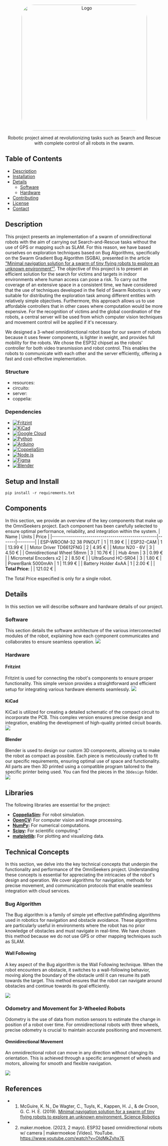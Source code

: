 <div align="center">
 <a href="https://github.com/mserra0/OmniSeekers">
    <img src="resources/Logo.png" alt="Logo" width="400" height="400" style="border-radius: 10%;">
 </a>
 <br/>
 <p align="center">
    Robotic project aimed at revolutionizing tasks such as Search and Rescue with complete control of all robots in the swarm.
    <br />
 </p>
</div>

## Table of Contents
- [Description](#description)
- [Installation](#installation)
- [Details](#details)
  - [Software](#software)
  - [Hardware](#hardware)
- [Contributing](#contributing)
- [License](#license)
- [Contact](#contact)

## Description
This project presents an implementation of a swarm of omnidirectional robots with the aim of carrying out Search-and-Rescue tasks without the use of GPS or mapping such as SLAM. For this reason, we have based ourselves on exploration techniques based on Bug Algorithms, specifically on the Swarm Gradient Bug Algorithm (SGBA), presented in the article ["Minimal navigation solution for a swarm of tiny flying robots to explore an unknown environment"¹](https://www.science.org/doi/10.1126/scirobotics.aaw9710). The objective of this project is to present an efficient solution for the search for victims and targets in indoor environments where human access can pose a risk. To carry out the coverage of an extensive space in a consistent time, we have considered that the use of techniques developed in the field of Swarm Robotics is very suitable for distributing the exploration task among different entities with relatively simple objectives. Furthermore, this approach allows us to use affordable controllers that in other cases where computation would be more expensive. For the recognition of victims and the global coordination of the robots, a central server will be used from which computer vision techniques and movement control will be applied if it's necessary. 

We designed a 3-wheel omnidirectional robot base for our swarm of robots because it uses fewer components, is lighter in weight, and provides full mobility for the robots. We chose the ESP32 chipset as the robots' controller for both video transmission and robot control. This enables the robots to communicate with each other and the server efficiently, offering a fast and cost-effective implementation. 

### Structure
* resources:
* circuito:
* server:
* coppelia:

### Dependencies
- [![Fritzint](https://img.shields.io/badge/-Fritzint-blue)](https://www.fritzint.com)
- [![KiCad](https://img.shields.io/badge/-KiCad-31488D?logo=kicad)](https://kicad.org)
- [![Google Cloud](https://img.shields.io/badge/-Google%20Cloud-4285F4?logo=google-cloud&logoColor=white)](https://cloud.google.com)
- [![Python](https://img.shields.io/badge/-Python-3776AB?logo=python&logoColor=white)](https://www.python.org)
- [![Arduino](https://img.shields.io/badge/-Arduino-00979D?logo=arduino&logoColor=white)](https://www.arduino.cc)
- [![CoppeliaSim](https://img.shields.io/badge/-CoppeliaSim-000)](https://www.coppeliarobotics.com)
- [![Node.js](https://img.shields.io/badge/-Node.js-339933?logo=node.js&logoColor=white)](https://nodejs.org)
- [![Figma](https://img.shields.io/badge/-Figma-F24E1E?logo=figma&logoColor=white)](https://www.figma.com)
- [![Blender](https://img.shields.io/badge/-Blender-F5792A?logo=blender&logoColor=white)](https://www.blender.org)

## Setup and Install

```
pip install -r requirements.txt
```

## Components
In this section, we provide an overview of the key components that make up the OmniSeekers project. Each component has been carefully selected to ensure optimal performance, reliability, and integration within the system.
| Name                                               | Units | Price   |
|----------------------------------------------------|-------|---------|
| ESP-WROOM-32 38 PINOUT                             | 1     | 11.99 € |
| ESP32-CAM                                          | 1     | 13.99 € |
| Motor Driver TD6612FNG                             | 2     | 4.95 €  |
| Motor N20 - 6V                                     | 3     | 4.50 €  |
| Omnidirectional Wheel 58mm                         | 3     | 10.76 € |
| Hub 4mm                                            | 3     | 0.99 €  |
| Micrometal Encoders x2                             | 2     | 8.50 €  |
| UltraSound HC-SR04                                 | 3     | 1.80 €  |
| PowerBank 5000mAh                                  | 1     | 11.99 € |
| Battery Holder 4xAA                                | 1     | 2.00 €  |
| **Total Price:**                                   |       | 121.02 € | 

The Total Price especified is only for a single robot.

## Details
In this section we will describe software and hardware details of our project. 

### Software
This section details the software architecture of the various interconnected modules of the robot, explaining how each component communicates and collaborates to ensure seamless operation.
<img src="resources/SofwareArchitecture.png" style="border-radius: 0%;">


### Hardware
#### Fritzint
Fritzint is used for connecting the robot's components to ensure proper functionality. This simple version provides a straightforward and efficient setup for integrating various hardware elements seamlessly.
<img src="resources/FritzintSchematic.png" style="border-radius: 0%;">

#### KiCad
KiCad is utilized for creating a detailed schematic of the compact circuit to incorporate the PCB. This complex version ensures precise design and integration, enabling the development of high-quality printed circuit boards.
<img src="resources/KiCadSchematic.png" style="border-radius: 0%;">

#### Blender
Blender is used to design our custom 3D components, allowing us to make the robot as compact as possible. Each piece is meticulously crafted to fit our specific requirements, ensuring optimal use of space and functionality. All parts are then 3D printed using a compatible program tailored to the specific printer being used. You can find the pieces in the `3Ddesign` folder.
<img src="resources/omniseeker.gif" style="border-radius: 0%;">

## Libraries

The following libraries are essential for the project:

  * **[CoppeliaSim](https://manual.coppeliarobotics.com/en/remoteApiClientSide.htm):** For robot simulation.
  * **[OpenCV](https://opencv.org/):** For computer vision and image processing.
  * **[NumPy](https://numpy.org/):** For numerical computations.
  * **[Scipy](https://www.scipy.org/):** For scientific computing.”
  * **[matplotlib](https://matplotlib.org/):** For plotting and visualizing data.

## Technical Concepts
In this section, we delve into the key technical concepts that underpin the functionality and performance of the OmniSeekers project. Understanding these concepts is essential for appreciating the intricacies of the robot's design and operation. We cover algorithms for navigation, methods for precise movement, and communication protocols that enable seamless integration with cloud services.

### Bug Algorithm
The Bug algorithm is a family of simple yet effective pathfinding algorithms used in robotics for navigation and obstacle avoidance. These algorithms are particularly useful in environments where the robot has no prior knowledge of obstacles and must navigate in real-time. We have chosen this method because we do not use GPS or other mapping techniques such as SLAM.

#### Wall Following
A key aspect of the Bug algorithm is the Wall Following technique. When the robot encounters an obstacle, it switches to a wall-following behavior, moving along the boundary of the obstacle until it can resume its path towards the target. This method ensures that the robot can navigate around obstacles and continue towards its goal efficiently.

<img src="resources/BugAlgorithm.jpg" style="border-radius: 0%;">

### Odometry and Movement for 3-Wheeled Robots
Odometry is the use of data from motion sensors to estimate the change in position of a robot over time. For omnidirectional robots with three wheels, precise odometry is crucial to maintain accurate positioning and movement.

#### Omnidirectional Movement
An omnidirectional robot can move in any direction without changing its orientation. This is achieved through a specific arrangement of wheels and motors, allowing for smooth and flexible navigation. 

<img src="resources/movement.png" style="border-radius: 0%;">

## References

- 1. McGuire, K. N., De Wagter, C., Tuyls, K., Kappen, H. J., & de Croon, G. C. H. E. (2019). [Minimal navigation solution for a swarm of tiny flying robots to explore an unknown environment. Science Robotics](https://www.science.org/doi/10.1126/scirobotics.aaw9710)
- 2. maker.moekoe. (2023, 2 mayo). ESP32 based omnidirectional robots w/ camera | makermoekoe [Vídeo]. YouTube. https://www.youtube.com/watch?v=OIdMkZyhx7E
